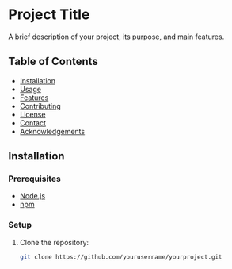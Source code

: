 # Project Title

A brief description of your project, its purpose, and main features.

## Table of Contents

- [Installation](#installation)
- [Usage](#usage)
- [Features](#features)
- [Contributing](#contributing)
- [License](#license)
- [Contact](#contact)
- [Acknowledgements](#acknowledgements)

## Installation

### Prerequisites

- [Node.js](https://nodejs.org/)
- [npm](https://www.npmjs.com/)

### Setup

1. Clone the repository:
   ```bash
   git clone https://github.com/yourusername/yourproject.git
